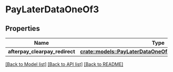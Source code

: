# PayLaterDataOneOf3

## Properties

Name | Type | Description | Notes
------------ | ------------- | ------------- | -------------
**afterpay_clearpay_redirect** | [**crate::models::PayLaterDataOneOf3AfterpayClearpayRedirect**](PayLaterData_oneOf_3_afterpay_clearpay_redirect.md) |  | 

[[Back to Model list]](../README.md#documentation-for-models) [[Back to API list]](../README.md#documentation-for-api-endpoints) [[Back to README]](../README.md)


